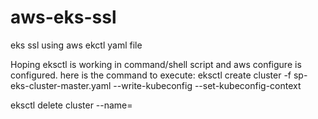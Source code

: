 # aws-eks-ssl
eks ssl using aws ekctl yaml file


Hoping eksctl is working in command/shell script and aws configure is configured.
here is the command to execute:
eksctl create cluster -f sp-eks-cluster-master.yaml --write-kubeconfig --set-kubeconfig-context


eksctl delete cluster --name= <cluster-name>
